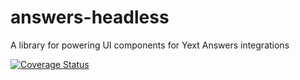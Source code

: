# answers-headless
A library for powering UI components for Yext Answers integrations

<a href='https://coveralls.io/github/yext/answers-headless?branch=main'>
  <img src='https://coveralls.io/repos/github/yext/answers-headless/badge.svg?branch=main' alt='Coverage Status' />
</a>
